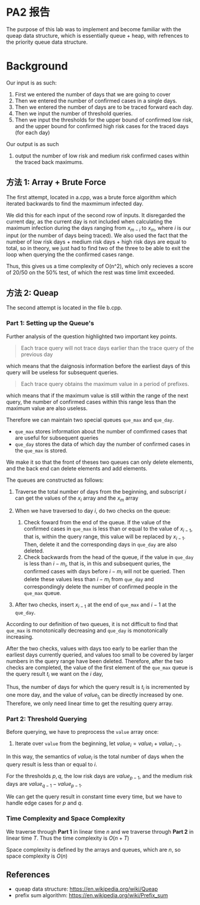 # PA2 报告
The purpose of this lab was to implement and become familiar with the queap data structure, which is essentially queue + heap, with refrences to the priority queue data structure.

# Background
Our input is as such:
1. First we entered the number of days that we are going to cover
2. Then we entered the number of confirmed cases in a single days. 
3. Then we entered the number of days are to be traced forward each day.  
4. Then we input the number of threshold queries. 
5. Then we input the thresholds for the upper bound of confirmed low risk, and the upper bound for confirmed high risk cases for the traced days (for each day)

Our output is as such
1. output the number of low risk and medium risk confirmed cases within the traced back maximums. 

## 方法 1: Array + Brute Force
The first attempt, located in a.cpp, was a brute force algorithm which iterated backwards to find the maxmimum infected day. 

We did this for each input of the second row of inputs. It disregarded the current day, as the current day is not included when calculating the maximum infection during the days ranging from $x_{m-i}$ to $x_m$, where $i$ is our input (or the number of days being traced). We also used the fact that the number of low risk days + medium risk days + high risk days are equal to total, so in theory, we just had to find two of the three to be able to exit the loop when querying the the confirmed cases range.

Thus, this gives us a time complexity of O(n^2), which only recieves a score of 20/50 on the 50% test, of which the rest was time limit exceeded. 

## 方法 2: Queap 
The second attempt is located in the file b.cpp. 
### Part 1: Setting up the Queue's
Further analysis of the question highlighted two important key points. 
> Each trace query will not trace days earlier than the trace query of the previous day

which means that the daignosis information before the earliest days of this query will be useless for subsequent queries. 
> Each trace query obtains the maximum value in a period of prefixes.

which means that if the maximum value is still within the range of the next query, the number of confirmed cases within this range less than the maximum value are also useless.

Therefore we can maintain two special queues `que_max` and `que_day`. 
- `que_max` stores information about the number of comfirmed cases that are useful for subsequent queries
- `que_day` stores the data of which day the number of confirmed cases in the  `que_max` is stored.

We make it so that the front of theses two queues can only delete elements, and the back end can delete elements and add elements.

The queues are constructed as follows:
1. Traverse the total number of days from the beginning, and subscript $i$ can get the values of the $x_i$ array and the $x_{m}$ array
2. When we have traversed to day $i$, do two checks on the queue:
   1. Check foward from the end of the queue. If the value of the confirmed cases in `que_max` is less than or equal to the value of $x_{i-1}$, that is, within the query range, this value will be replaced by $x_{i-1}$. Then, delete it and the corresponding days in `que_day` are also deleted.
   2. Check backwards from the head of the queue, if the value in `que_day` is less than $i-m_i$, that is, in this and subsequent quries, the confirmed cases with days before $i-m_i$ will not be queried. Then delete these values less than $i-m_i$ from `que_day` and correspondingly delete the number of confirmed people in the `que_max` queue.
   
3. After two checks, insert $x_{i-1}$ at the end of `que_max` and $i-1$ at the `que_day`. 

According to our definition of two queues, it is not difficult to find that `que_max` is monotonically decreasing and `que_day` is monotonically increasing.

After the two checks, values ​​with days too early to be earlier than the earliest days currently queried, and values ​​too small to be covered by larger numbers in the query range have been deleted. Therefore, after the two checks are completed, the value of the first element of the `que_max` queue is the query result $t_i$ we want on the $i$ day,

Thus, the number of days for which the query result is $t_i$ is incremented by one more day, and the value of $value_{t_i}$ can be directly increased by one. Therefore, we only need linear time to get the resulting query array.

### Part 2: Threshold Querying

Before querying, we have to preprocess the `value` array once:
1. Iterate over `value` from the beginning, let $value_{i}=value_{i}+value_{i-1}$.

In this way, the semantics of $value_{i}$ is the total number of days when the query result is less than or equal to $i$.

For the thresholds $p,q$, the low risk days are $value_{p-1}$, and the medium risk days are $value_{q-1}-value_{p-1}$.

We can get the query result in constant time every time, but we have to handle edge cases for $p$ and $q$.

### Time Complexity and Space Complexity
We traverse through **Part 1** in linear time $n$ and we traverse through **Part 2** in linear time $T$. Thus the time complexity is $O(n + T)$

Space complexity is defined by the arrays and queues, which are $n$, so space complexity is $O(n)$

## References 
- queap data structure: https://en.wikipedia.org/wiki/Queap
- prefix sum algorithm: https://en.wikipedia.org/wiki/Prefix_sum

